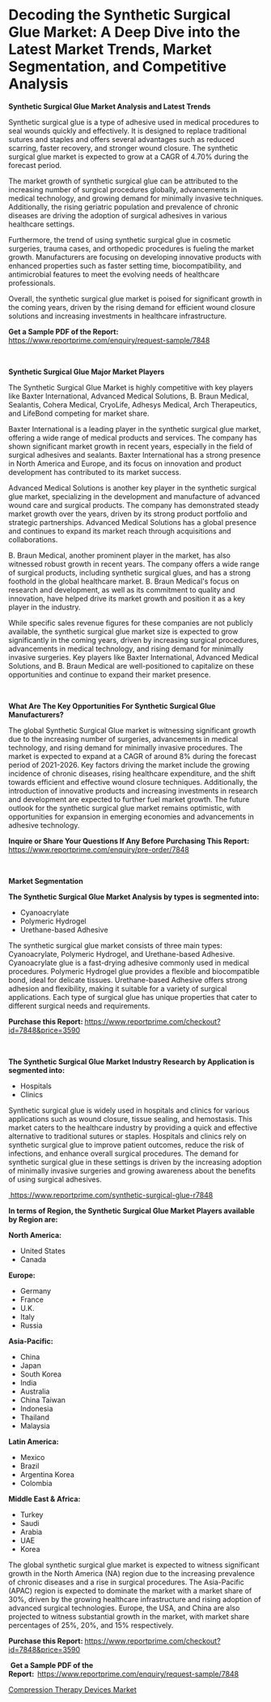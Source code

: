 <p><h1>Decoding the Synthetic Surgical Glue Market: A Deep Dive into the Latest Market Trends, Market Segmentation, and Competitive Analysis</h1></p><p><strong>Synthetic Surgical Glue Market Analysis and Latest Trends</strong></p>
<p><p>Synthetic surgical glue is a type of adhesive used in medical procedures to seal wounds quickly and effectively. It is designed to replace traditional sutures and staples and offers several advantages such as reduced scarring, faster recovery, and stronger wound closure. The synthetic surgical glue market is expected to grow at a CAGR of 4.70% during the forecast period.</p><p>The market growth of synthetic surgical glue can be attributed to the increasing number of surgical procedures globally, advancements in medical technology, and growing demand for minimally invasive techniques. Additionally, the rising geriatric population and prevalence of chronic diseases are driving the adoption of surgical adhesives in various healthcare settings.</p><p>Furthermore, the trend of using synthetic surgical glue in cosmetic surgeries, trauma cases, and orthopedic procedures is fueling the market growth. Manufacturers are focusing on developing innovative products with enhanced properties such as faster setting time, biocompatibility, and antimicrobial features to meet the evolving needs of healthcare professionals.</p><p>Overall, the synthetic surgical glue market is poised for significant growth in the coming years, driven by the rising demand for efficient wound closure solutions and increasing investments in healthcare infrastructure.</p></p>
<p><strong>Get a Sample PDF of the Report:&nbsp;</strong> <a href="https://www.reportprime.com/enquiry/request-sample/7848">https://www.reportprime.com/enquiry/request-sample/7848</a></p>
<p>&nbsp;</p>
<p><strong>Synthetic Surgical Glue Major Market Players</strong></p>
<p><p>The Synthetic Surgical Glue Market is highly competitive with key players like Baxter International, Advanced Medical Solutions, B. Braun Medical, Sealantis, Cohera Medical, CryoLife, Adhesys Medical, Arch Therapeutics, and LifeBond competing for market share.</p><p>Baxter International is a leading player in the synthetic surgical glue market, offering a wide range of medical products and services. The company has shown significant market growth in recent years, especially in the field of surgical adhesives and sealants. Baxter International has a strong presence in North America and Europe, and its focus on innovation and product development has contributed to its market success.</p><p>Advanced Medical Solutions is another key player in the synthetic surgical glue market, specializing in the development and manufacture of advanced wound care and surgical products. The company has demonstrated steady market growth over the years, driven by its strong product portfolio and strategic partnerships. Advanced Medical Solutions has a global presence and continues to expand its market reach through acquisitions and collaborations.</p><p>B. Braun Medical, another prominent player in the market, has also witnessed robust growth in recent years. The company offers a wide range of surgical products, including synthetic surgical glues, and has a strong foothold in the global healthcare market. B. Braun Medical's focus on research and development, as well as its commitment to quality and innovation, have helped drive its market growth and position it as a key player in the industry.</p><p>While specific sales revenue figures for these companies are not publicly available, the synthetic surgical glue market size is expected to grow significantly in the coming years, driven by increasing surgical procedures, advancements in medical technology, and rising demand for minimally invasive surgeries. Key players like Baxter International, Advanced Medical Solutions, and B. Braun Medical are well-positioned to capitalize on these opportunities and continue to expand their market presence.</p></p>
<p>&nbsp;</p>
<p><strong>What Are The Key Opportunities For Synthetic Surgical Glue Manufacturers?</strong></p>
<p><p>The global Synthetic Surgical Glue market is witnessing significant growth due to the increasing number of surgeries, advancements in medical technology, and rising demand for minimally invasive procedures. The market is expected to expand at a CAGR of around 8% during the forecast period of 2021-2026. Key factors driving the market include the growing incidence of chronic diseases, rising healthcare expenditure, and the shift towards efficient and effective wound closure techniques. Additionally, the introduction of innovative products and increasing investments in research and development are expected to further fuel market growth. The future outlook for the synthetic surgical glue market remains optimistic, with opportunities for expansion in emerging economies and advancements in adhesive technology.</p></p>
<p><strong>Inquire or Share Your Questions If Any Before Purchasing This Report:</strong> <a href="https://www.reportprime.com/enquiry/pre-order/7848">https://www.reportprime.com/enquiry/pre-order/7848</a></p>
<p>&nbsp;</p>
<p><strong>Market Segmentation</strong></p>
<p><strong>The Synthetic Surgical Glue Market Analysis by types is segmented into:</strong></p>
<p><ul><li>Cyanoacrylate</li><li>Polymeric Hydrogel</li><li>Urethane-based Adhesive</li></ul></p>
<p><p>The synthetic surgical glue market consists of three main types: Cyanoacrylate, Polymeric Hydrogel, and Urethane-based Adhesive. Cyanoacrylate glue is a fast-drying adhesive commonly used in medical procedures. Polymeric Hydrogel glue provides a flexible and biocompatible bond, ideal for delicate tissues. Urethane-based Adhesive offers strong adhesion and flexibility, making it suitable for a variety of surgical applications. Each type of surgical glue has unique properties that cater to different surgical needs and requirements.</p></p>
<p><strong>Purchase this Report:&nbsp;</strong><a href="https://www.reportprime.com/checkout?id=7848&price=3590">https://www.reportprime.com/checkout?id=7848&price=3590</a></p>
<p>&nbsp;</p>
<p><strong>The Synthetic Surgical Glue Market Industry Research by Application is segmented into:</strong></p>
<p><ul><li>Hospitals</li><li>Clinics</li></ul></p>
<p><p>Synthetic surgical glue is widely used in hospitals and clinics for various applications such as wound closure, tissue sealing, and hemostasis. This market caters to the healthcare industry by providing a quick and effective alternative to traditional sutures or staples. Hospitals and clinics rely on synthetic surgical glue to improve patient outcomes, reduce the risk of infections, and enhance overall surgical procedures. The demand for synthetic surgical glue in these settings is driven by the increasing adoption of minimally invasive surgeries and growing awareness about the benefits of using surgical adhesives.</p></p>
<p><a href="https://www.reportprime.com/synthetic-surgical-glue-r7848">&nbsp;https://www.reportprime.com/synthetic-surgical-glue-r7848</a></p>
<p><strong>In terms of Region, the Synthetic Surgical Glue Market Players available by Region are:</strong></p>
<p>
    <p> <strong> North America: </strong>
        <ul>
            <li>United States</li>
            <li>Canada</li>
        </ul>
        </p> 
    <p> <strong> Europe: </strong>
        <ul>
            <li>Germany</li>
            <li>France</li>
            <li>U.K.</li>
            <li>Italy</li>
            <li>Russia</li>
        </ul>
        </p> 
    <p> <strong> Asia-Pacific: </strong>
        <ul>
            <li>China</li>
            <li>Japan</li>
            <li>South Korea</li>
            <li>India</li>
            <li>Australia</li>
            <li>China Taiwan</li>
            <li>Indonesia</li>
            <li>Thailand</li>
            <li>Malaysia</li>
        </ul>
        </p> 
    <p> <strong> Latin America: </strong>
        <ul>
            <li>Mexico</li>
            <li>Brazil</li>
            <li>Argentina Korea</li>
            <li>Colombia</li>
        </ul>
        </p> 
    <p> <strong> Middle East & Africa: </strong>
        <ul>
            <li>Turkey</li>
            <li>Saudi</li>
            <li>Arabia</li>
            <li>UAE</li>
            <li>Korea</li>
        </ul>
    </p>
    </p>
<p><p>The global synthetic surgical glue market is expected to witness significant growth in the North America (NA) region due to the increasing prevalence of chronic diseases and a rise in surgical procedures. The Asia-Pacific (APAC) region is expected to dominate the market with a market share of 30%, driven by the growing healthcare infrastructure and rising adoption of advanced surgical technologies. Europe, the USA, and China are also projected to witness substantial growth in the market, with market share percentages of 25%, 20%, and 15% respectively.</p></p>
<p><strong>Purchase this Report: </strong><a href="https://www.reportprime.com/checkout?id=7848&price=3590">https://www.reportprime.com/checkout?id=7848&price=3590</a></p>
<p>&nbsp;<strong>Get a Sample PDF of the Report:&nbsp;&nbsp;</strong><a href="https://www.reportprime.com/enquiry/request-sample/7848">https://www.reportprime.com/enquiry/request-sample/7848</a></p>
<p><strong></strong></p>
<p><p><a href="https://github.com/KeeganBarrows2023/Market-Research-Report-List-1/blob/main/compression-therapy-devices-market.md">Compression Therapy Devices Market</a></p></p>